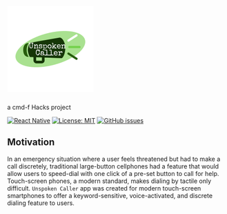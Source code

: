 # <img src="Images/unspoken_caller_logo.png" alt="todolist_logo" width=200 height=200> 
a cmd-f Hacks project

[![React Native](https://img.shields.io/github/languages/top/sng06/Unspoken_Caller)](https://java.com/en/) [![License: MIT](https://img.shields.io/badge/License-MIT-blue.svg)](https://opensource.org/licenses/MIT) [![GitHub issues](https://img.shields.io/github/issues/Naereen/StrapDown.js.svg)](https://github.com/sng06/Unspoken_Caller/issues/)

## Motivation

In an emergency situation where a user feels threatened but had to make a call discretely, traditional large-button cellphones had a feature that would allow users to speed-dial with one click of a pre-set button to call for help. Touch-screen phones, a modern standard, makes dialing by tactile only difficult. `Unspoken Caller` app was created for modern touch-screen smartphones to offer a keyword-sensitive, voice-activated, and discrete dialing feature to users.

